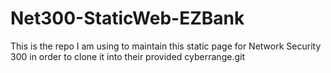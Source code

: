 # Net300-StaticWeb-EZBank

This is the repo I am using to maintain this static page for Network Security 300 in order to clone it into their provided cyberrange.git